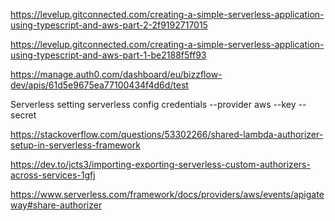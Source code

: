 https://levelup.gitconnected.com/creating-a-simple-serverless-application-using-typescript-and-aws-part-2-2f9192717015

https://levelup.gitconnected.com/creating-a-simple-serverless-application-using-typescript-and-aws-part-1-be2188f5ff93

https://manage.auth0.com/dashboard/eu/bizzflow-dev/apis/61d5e9675ea77100434f4d6d/test

Serverless setting
serverless config credentials --provider aws --key <KEY> --secret <SECRET>

https://stackoverflow.com/questions/53302266/shared-lambda-authorizer-setup-in-serverless-framework

https://dev.to/jcts3/importing-exporting-serverless-custom-authorizers-across-services-1gfj

https://www.serverless.com/framework/docs/providers/aws/events/apigateway#share-authorizer